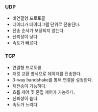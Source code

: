 ### UDP
- 비연결형 프로토콜
- 데이터가 데이터그램 단위로 전송된다.
- 전송 순서가 보장되지 않는다.
- 신뢰성이 낮다.
- 속도가 빠르다.

### TCP
- 연결형 프로토콜
- 패킷 교환 방식으로 데이터를 전송한다.
- 3-way handshake를 통해 연결을 설정한다.
- 재전송이 가능하다.
- 흐름 제어 및 혼잡 제어가 가능하다.
- 신뢰성이 높다.
- 속도가 느리다.
